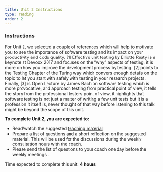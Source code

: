 ```yaml
---
title: Unit 2 Instructions 
type: reading
order: 2
---
```


### Instructions 

For Unit 2, we selected a couple of references which will help to motivate you to see the importance of software testing and its impact on your productivity and code quality. [1] Effective unit testing by Elliotte Rusty is a keynote at Devoxx 2017 and focuses on the “why” aspects of testing, it is more on how you improve the development process by testing. [2] points to the Testing Chapter of the Turing way which convers enough details on the topic to let you start with safely with testing in your research projects. Finally, [3] is Open Lecture by James Bach on software testing which is more provocative, and approach testing from practical point of view, it tells the story from the professional testers point of view, it highlights that software testing is not just a matter of writing a few unit tests but it is a profession it itself is, never thought of that way before listening to this talk might be beyond the scope of this unit. 

 
**To complete Unit 2, you are expected to:** 

 - Read/watch the suggested [teaching material](http://localhost:3000/internal-training/modules/Software-testing/teaching_material) 
 - Prepare a list of questions and a short reflection on the suggested material. This will be used for the discussions during the weekly consultation hours with the coach.  
 - Please send the list of questions to your coach one day before the weekly meetings.. 

Time expected to complete this unit: **4 hours**
